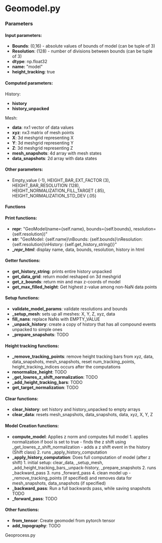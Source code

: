 # Geomodel.py
### Parameters
#### Input parameters: 
- **Bounds**: (0,16) - absolute values of bounds of model (can be tuple of 3)
- **Resolution**: (128) - number of divisions between bounds (can be tuple of 3)
- **dtype**: np.float32
- **name:** "model"
- **height_tracking**: true

#### Computed parameters: 
History:
- **history**
- **history_unpacked**

Mesh:
- **data**: nx1 vector of data values
- **xyz**: nx3 matrix of mesh points
- **X**: 3d meshgrid representing X
- **Y**: 3d meshgrid representing Y
- **Z**: 3d meshgrid representing Z
- **mesh_snapshots**: 4d array with mesh states
- **data_snapshots**: 2d array with data states 

#### Other parameters: 
- Empty_value (-1), HEIGHT_BAR_EXT_FACTOR (3), HEIGHT_BAR_RESOLUTION (128), HEIGHT_NORMALIZATION_FILL_TARGET (.85), HEIGHT_NORMALIZATION_STD_DEV (.05)


#### Functions
#### Print functions: 
- **__repr__**: "GeoModel(name={self.name}, bounds={self.bounds}, resolution={self.resolution})"
- **__str__**: "GeoModel: {self.name}\nBounds: {self.bounds}\nResolution: {self.resolution}\nHistory: {self.get_history_string()}"
- **__repr_html_**: display name, data, bounds, resolution, history in html

#### Getter functions:
- **get_history_string**: prints entire history unpacked
- **get_data_grid**: return model reshaped on 3d meshgrid
- **get_z_bounds**: return min and max z-coords of model
- **get_max_filled_height**: Get highest z-value among non-NaN data points 

#### Setup functions:
- **validate_model_params**: validate resolutions and bounds 
- **_setup_mesh**: sets up all meshes: X, Y, Z, xyz, data
- **fill_nans**: replace NaNs with EMPTY_VALUE
- **_unpack_history**: create a copy of history that has all compound events unpacked to simple ones
- **_prepare_snapshots**: TODO

#### Height tracking functions: 
- **_remove_tracking_points**: remove height tracking bars from xyz, data, data_snapshots, mesh_snapshots, 
                           reset num_tracking_points, height_tracking_indices
                           occurs after the computations 
- **renormalize_height**: TODO
- **_get_lowres_z_shift_normalization**: TODO 
- **_add_height_tracking_bars**: TODO
- **get_target_normalization**: TODO

#### Clear functions: 
- **clear_history**: set history and history_unpacked to empty arrays
- **clear_data**: resets mesh_snapshots, data_snapshots, data, xyz, X, Y, Z

#### Model Creation functions:
- **compute_model**: Applies z norm and computes full model
            1. applies normalization if bool is set to true
                    - finds the z shift using _get_lowres_z_shift_normalization
                    - adds a z shift event in the history (Shift class)
            2.  runs _apply_history_computation 
- **_apply_history_computation**: Does full computation of model (after z shift)
            1. initial setup: clear_data, _setup_mesh, _add_height_tracking_bars,_unpack-history, _prepare_snapshots
            2. runs _backward_pass
            3. runs _forward_pass
            4. clean model up - _remove_tracking_points (if specified) and removes data for mesh_snapshots, data_snapshots (if specified)
- **_backward_pass**: Run a full backwards pass, while saving snapshots
TODO
- **_forward_pass**: TODO

#### Other functions:
- **from_tensor**: Create geomodel from pytorch tensor 
- **add_topography**: TODO

Geoprocess.py

